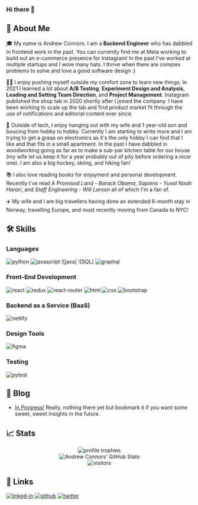 ### Hi there 👋

## 🚀 About Me

🎓 My name is Andrew Connors. I am a **Backend Engineer** who has dabbled in frontend work in the past. You can currently find me at Meta working to build out an e-commerce presence for Instagram! In the past I've worked at multiple startups and I wore many hats. I thrive when there are complex problems to solve and love a good software design :)

👨‍💻 I enjoy pushing myself outside my comfort zone to learn new things. In 2021 I learned a lot about **A/B Testing**, **Experiment Design and Analysis**, **Leading and Setting Team Direction**, and **Project Management**. Instagram published the shop tab in 2020 shortly after I joined the company. I have been working to scale up the tab and find product market fit through the use of notifications and editorial content ever since.

🎸 Outside of tech, I enjoy hanging out with my wife and 1 year-old son and boucing from hobby to hobby. Currently I am starting to write more and I am trying to get a grasp on electronics as it's the only hobby I can find that I like and that fits in a small apartment. In the past I have dabbled in woodworking going as far as to make a sub-par kitchen table for our house (my wife let us keep it for a year probably out of pity before ordering a nicer one).
I am also a big hockey, skiing, and hiking fan!

📚 I also love reading books for enjoyment and personal development. Recently I've read _A Promised Land - Barack Obama_, _Sapiens - Yuval Noah Harari_, and _Staff Engineering - Will Larson_ all of which I'm a fan of.

✈️ My wife and I are big travellers having done an extended 6-month stay in Norway, travelling Europe, and most recently moving from Canada to NYC!

## 🛠️ Skills

### Languages

![python](https://img.shields.io/badge/Python-3776AB?style=for-the-badge&logo=python&logoColor=white)
![javascript](https://img.shields.io/badge/JavaScript-323330?style=for-the-badge&logo=javascript&logoColor=F7DF1E)
![java]
![SQL]
![graphql](https://img.shields.io/badge/GraphQL-E434AA?style=for-the-badge&logo=graphql&logoColor=white)

### Front-End Development

![react](https://img.shields.io/badge/React-20232A?style=for-the-badge&logo=react&logoColor=61DAFB)
![redux](https://img.shields.io/badge/Redux-593D88?style=for-the-badge&logo=redux&logoColor=white)
![react-router](https://img.shields.io/badge/React_Router-CA4245?style=for-the-badge&logo=react-router&logoColor=white)
![html](https://img.shields.io/badge/HTML5-E34F26?style=for-the-badge&logo=html5&logoColor=white)
![css](https://img.shields.io/badge/CSS3-1572B6?style=for-the-badge&logo=css3&logoColor=white)
![bootstrap](https://img.shields.io/badge/Bootstrap-563D7C?style=for-the-badge&logo=bootstrap&logoColor=white)

### Backend as a Service (BaaS)

![netlify](https://img.shields.io/badge/Netlify-00C7B7?style=for-the-badge&logo=netlify&logoColor=white)

### Design Tools

![figma](https://img.shields.io/badge/figma-000000?style=for-the-badge&logo=figma&logoColor=white)

### Testing

![pytest](https://img.shields.io/badge/Pytest-3776AB?style=for-the-badge&logo=python&logoColor=white)

## 📝 Blog

- [In Progress!](https://blog.andrewconnors.com) Really, nothing there yet but bookmark it if you want some sweet, sweet insights in the future.

## 📈 Stats

<div align="center">
    <img src="https://github-profile-trophy.vercel.app/?username=andrewconnors&row=1&column=6&margin-h=8&theme=darkhub&count_private=true&margin-w=15&no-frame=true" alt="profile trophies" />
    <br />
    <img src="https://github-readme-stats.vercel.app/api?username=andrewconnors&show_icons=true&hide_border=true" alt="Andrew Connors' GitHub Stats">
    <br />
    <img src="https://visitor-badge.laobi.icu/badge?page_id=andrewconnors.andrewconnors" alt="visitors">
</div>

## 🔗 Links

<!-- [![portfolio](https://img.shields.io/badge/Portfolio-5340ff?style=for-the-badge&logo=Google-chrome&logoColor=white)](https://tapajyoti-bose.vercel.app/) -->
<!-- [![resume](https://img.shields.io/badge/Resume-4285F4?style=for-the-badge&logo=read-the-docs&logoColor=white)](https://firebasestorage.googleapis.com/v0/b/tapajyoti-bose.appspot.com/o/Tapajyoti%20Bose.pdf?alt=media&token=68b3f3e3-cf56-4666-b4fa-9897c80eec2e) -->

[![linked-in](https://img.shields.io/badge/LinkedIn-0077B5?style=for-the-badge&logo=LinkedIn&logoColor=white)](https://www.linkedin.com/in/andrew-connors/)
[![github](https://img.shields.io/badge/GitHub-000000?style=for-the-badge&logo=GitHub&logoColor=white)](https://github.com/andrewconnors)
[![twitter](https://img.shields.io/badge/Twitter-00acee?style=for-the-badge&logo=twitter&logoColor=white)](https://www.twitter.com/0xAndrewConnors/)

<!--
**andrewconnors/andrewconnors** is a ✨ _special_ ✨ repository because its `README.md` (this file) appears on your GitHub profile.

Here are some ideas to get you started:

- 🔭 I’m currently working on ...
- 🌱 I’m currently learning ...
- 👯 I’m looking to collaborate on ...
- 🤔 I’m looking for help with ...
- 💬 Ask me about ...
- 📫 How to reach me: ...
- 😄 Pronouns: ...
- ⚡ Fun fact: ...
-->
